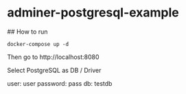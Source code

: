 # adminer-postgresql-example

## How to run

```shell
docker-compose up -d
```

Then go to http://localhost:8080

Select PostgreSQL as DB / Driver

user: user
password: pass
db: testdb
